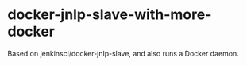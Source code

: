 # docker-jnlp-slave-with-more-docker
Based on jenkinsci/docker-jnlp-slave, and also runs a Docker daemon.
